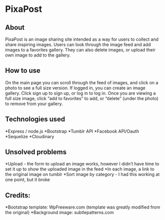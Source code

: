 # PixaPost
## About
PixaPost is an image sharing site intended as a way for users to collect and share inspiring images. Users can look through the image feed and add images to a favorites gallery. They can also delete images, or upload their own image to add to the gallery.

## How to use
On the main page you can scroll through the feed of images, and click on a photo to see a full size version. If logged in, you can create an image gallery. Click sign up to sign up, or log in to log in. Once you are viewing a full size image, click “add to favorites” to add, or “delete” (under the photo) to remove from your gallery. 

## Technologies used
*Express / node.js
*Bootstrap
*Tumblr API
*Facebook API/Oauth
*Sequelize
*Cloudinary

## Unsolved problems
*Upload - the form to upload an image works, however I didn’t have time to set it up to show the uploaded image in the feed
*In each image, a link to the original image on tumblr 
*Sort image by category - I had this working at one point, but it broke

## Credits:
*Bootstrap template: WpFreeware.com (template was greatly modified from the original)
*Background image: subtlepatterns.com